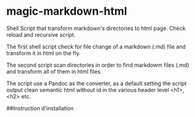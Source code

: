 # magic-markdown-html
Shell Script that transform markdown's directories to html page. Check reload and recursive script.

The first shell script check for file change of a markdown (.md) file and transform it in html on the fly.

The second script scan directories in order to find markdowm files (.md) and transform all of them in html files.

The script use a Pandoc as the converter, as a default setting the script output clean semantic html without id in the various header level \<h1>, \<h2> etc.

##Instruction d'installation


